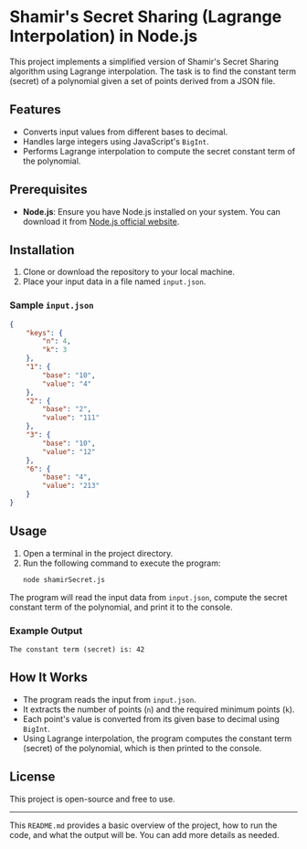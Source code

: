 
# Shamir's Secret Sharing (Lagrange Interpolation) in Node.js

This project implements a simplified version of Shamir's Secret Sharing algorithm using Lagrange interpolation. The task is to find the constant term (secret) of a polynomial given a set of points derived from a JSON file. 

## Features
- Converts input values from different bases to decimal.
- Handles large integers using JavaScript's `BigInt`.
- Performs Lagrange interpolation to compute the secret constant term of the polynomial.

## Prerequisites
- **Node.js**: Ensure you have Node.js installed on your system. You can download it from [Node.js official website](https://nodejs.org/).

## Installation
1. Clone or download the repository to your local machine.
2. Place your input data in a file named `input.json`.

### Sample `input.json`
```json
{
    "keys": {
        "n": 4,
        "k": 3
    },
    "1": {
        "base": "10",
        "value": "4"
    },
    "2": {
        "base": "2",
        "value": "111"
    },
    "3": {
        "base": "10",
        "value": "12"
    },
    "6": {
        "base": "4",
        "value": "213"
    }
}
```

## Usage
1. Open a terminal in the project directory.
2. Run the following command to execute the program:
   ```bash
   node shamirSecret.js
   ```

The program will read the input data from `input.json`, compute the secret constant term of the polynomial, and print it to the console.

### Example Output
```
The constant term (secret) is: 42
```

## How It Works
- The program reads the input from `input.json`.
- It extracts the number of points (`n`) and the required minimum points (`k`).
- Each point's value is converted from its given base to decimal using `BigInt`.
- Using Lagrange interpolation, the program computes the constant term (secret) of the polynomial, which is then printed to the console.

## License
This project is open-source and free to use.

---

This `README.md` provides a basic overview of the project, how to run the code, and what the output will be. You can add more details as needed.
